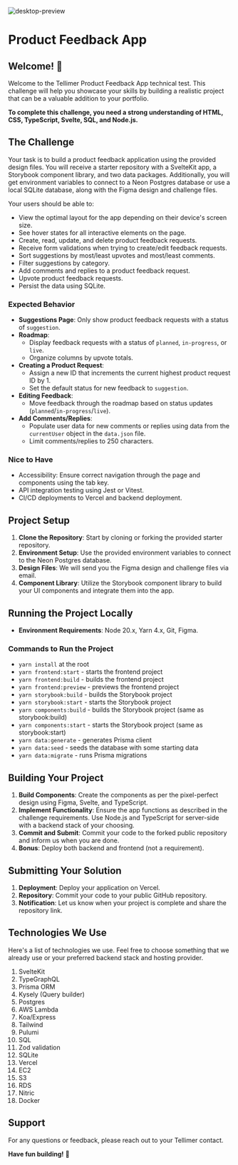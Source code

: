 
![desktop-preview](https://github.com/user-attachments/assets/c03c8daa-f465-415d-a1f5-2a5ab3e07642)

# Product Feedback App

## Welcome! 👋

Welcome to the Tellimer Product Feedback App technical test. This challenge will help you showcase your skills by building a realistic project that can be a valuable addition to your portfolio.

**To complete this challenge, you need a strong understanding of HTML, CSS, TypeScript, Svelte, SQL, and Node.js.**

## The Challenge

Your task is to build a product feedback application using the provided design files. You will receive a starter repository with a SvelteKit app, a Storybook component library, and two data packages. Additionally, you will get environment variables to connect to a Neon Postgres database or use a local SQLite database, along with the Figma design and challenge files.

Your users should be able to:

- View the optimal layout for the app depending on their device's screen size.
- See hover states for all interactive elements on the page.
- Create, read, update, and delete product feedback requests.
- Receive form validations when trying to create/edit feedback requests.
- Sort suggestions by most/least upvotes and most/least comments.
- Filter suggestions by category.
- Add comments and replies to a product feedback request.
- Upvote product feedback requests.
- Persist the data using SQLite.

### Expected Behavior

- **Suggestions Page**: Only show product feedback requests with a status of `suggestion`.
- **Roadmap**:
  - Display feedback requests with a status of `planned`, `in-progress`, or `live`.
  - Organize columns by upvote totals.
- **Creating a Product Request**:
  - Assign a new ID that increments the current highest product request ID by 1.
  - Set the default status for new feedback to `suggestion`.
- **Editing Feedback**:
  - Move feedback through the roadmap based on status updates (`planned`/`in-progress`/`live`).
- **Add Comments/Replies**:
  - Populate user data for new comments or replies using data from the `currentUser` object in the `data.json` file.
  - Limit comments/replies to 250 characters.

### Nice to Have

- Accessibility: Ensure correct navigation through the page and components using the tab key.
- API integration testing using Jest or Vitest.
- CI/CD deployments to Vercel and backend deployment.

## Project Setup

1. **Clone the Repository**: Start by cloning or forking the provided starter repository.
2. **Environment Setup**: Use the provided environment variables to connect to the Neon Postgres database.
3. **Design Files**: We will send you the Figma design and challenge files via email.
4. **Component Library**: Utilize the Storybook component library to build your UI components and integrate them into the app.

## Running the Project Locally

- **Environment Requirements**: Node 20.x, Yarn 4.x, Git, Figma.

### Commands to Run the Project

- `yarn install` at the root
- `yarn frontend:start` - starts the frontend project
- `yarn frontend:build` - builds the frontend project
- `yarn frontend:preview` - previews the frontend project
- `yarn storybook:build` - builds the Storybook project
- `yarn storybook:start` - starts the Storybook project
- `yarn components:build` - builds the Storybook project (same as storybook:build)
- `yarn components:start` - starts the Storybook project (same as storybook:start)
- `yarn data:generate` - generates Prisma client
- `yarn data:seed` - seeds the database with some starting data
- `yarn data:migrate` - runs Prisma migrations

## Building Your Project

1. **Build Components**: Create the components as per the pixel-perfect design using Figma, Svelte, and TypeScript.
2. **Implement Functionality**: Ensure the app functions as described in the challenge requirements. Use Node.js and TypeScript for server-side with a backend stack of your choosing.
3. **Commit and Submit**: Commit your code to the forked public repository and inform us when you are done.
4. **Bonus**: Deploy both backend and frontend (not a requirement).

## Submitting Your Solution

1. **Deployment**: Deploy your application on Vercel.
2. **Repository**: Commit your code to your public GitHub repository.
3. **Notification**: Let us know when your project is complete and share the repository link.

## Technologies We Use

Here's a list of technologies we use. Feel free to choose something that we already use or your preferred backend stack and hosting provider.

1. SvelteKit
2. TypeGraphQL
3. Prisma ORM
4. Kysely (Query builder)
5. Postgres
6. AWS Lambda
7. Koa/Express
8. Tailwind
9. Pulumi
10. SQL
11. Zod validation
12. SQLite
13. Vercel
14. EC2
15. S3
16. RDS
17. Nitric
18. Docker

## Support

For any questions or feedback, please reach out to your Tellimer contact.

**Have fun building!** 🚀
